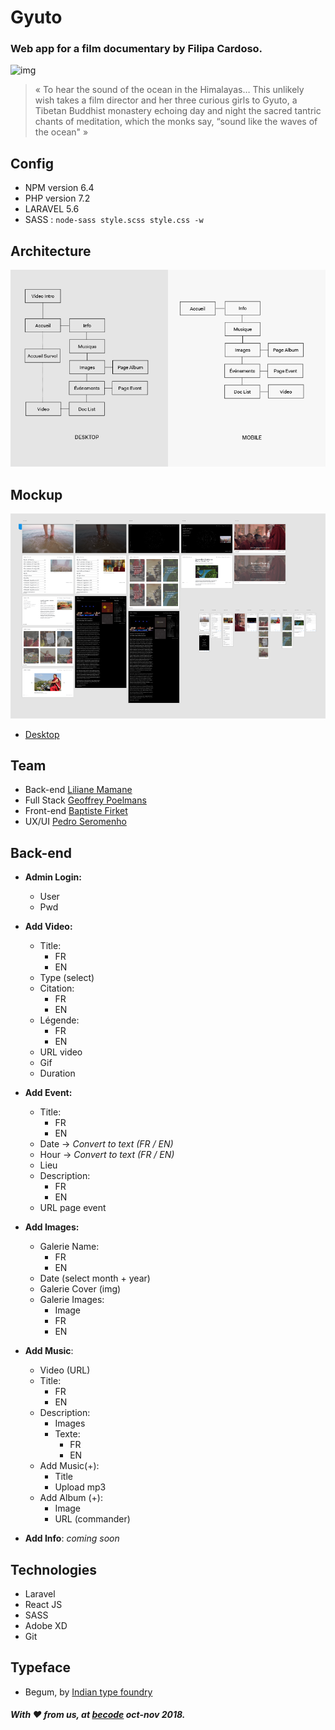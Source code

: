 # Gyuto
### Web app for a film documentary by Filipa Cardoso.
![img](http://www.gyuto-movie.com/images/synopsis-image.jpg)

> « To hear the sound of the ocean in the Himalayas… This unlikely wish takes a film director and her three curious girls to Gyuto, a Tibetan Buddhist monastery echoing day and night the sacred tantric chants of meditation, which the monks say, “sound like the waves of the ocean" » 

## Config
- NPM version 6.4
- PHP version 7.2
- LARAVEL 5.6
- SASS : ```node-sass style.scss style.css -w```

## Architecture
![architecture](architecture.png)

## Mockup
![desktop](desktop.png)
- [Desktop](https://xd.adobe.com/view/d3ba2b44-66c5-4626-4281-8233dd7db86c-a58b/?fullscreen)

## Team
- Back-end [Liliane Mamane](https://github.com/lilama)
- Full Stack [Geoffrey Poelmans](https://github.com/geoffrey-poelmans)
- Front-end [Baptiste Firket](https://github.com/baptistefkt)
- UX/UI [Pedro Seromenho](http://pedroseromenho.com/)


## Back-end
- **Admin Login:** 
    - User 
    - Pwd

- **Add Video:** 
    - Title:
        - FR 
        - EN
    - Type (select) 
    - Citation:
        - FR 
        - EN
    - Légende:
        - FR 
        - EN 
    - URL video 
    - Gif 
    - Duration

- **Add Event:** 
    - Title:
        - FR 
        - EN
    - Date -> *Convert to text (FR / EN)* 
    - Hour -> *Convert to text (FR / EN)* 
    - Lieu 
    - Description:
        - FR 
        - EN
    - URL page event

- **Add Images:** 
    - Galerie Name:
        - FR 
        - EN
    - Date (select month + year) 
    - Galerie Cover (img) 
    - Galerie Images:
        - Image
        - FR 
        - EN

- **Add Music**: 
    - Video (URL) 
    - Title:
        - FR 
        - EN
    - Description: 
        - Images
        - Texte: 
            - FR
            - EN
    - Add Music(+): 
        - Title
        - Upload mp3 
    - Add Album (+): 
        - Image 
        - URL (commander) 

- **Add Info**: *coming soon*


## Technologies
- Laravel
- React JS
- SASS
- Adobe XD
- Git

## Typeface
- Begum, by [Indian type foundry](https://www.indiantypefoundry.com/fonts/begum)

##### With :heart: from us, at [becode]() oct-nov 2018.




